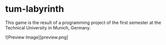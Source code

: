 # tum-labyrinth

This game is the result of a programming project of the first semester
at the Technical University in Munich, Germany.

![Preview Image][preview.png]
